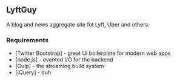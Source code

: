 ## LyftGuy
A blog and news aggregate site fot Lyft, Uber and others.

### Requirements  
* [Twitter Bootstrap] - great UI boilerplate for modern web apps
* [node.js] - evented I/O for the backend
* [Gulp] - the streaming build system
* [jQuery] - duh
